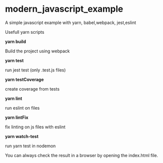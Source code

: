 # modern_javascript_example
A simple javascript example with yarn, babel,webpack, jest,eslint

Usefull yarn scripts

**yarn build**

Build the project using webpack

**yarn test**

run jest test (only .test.js files)

**yarn testCoverage**

create coverage from tests

**yarn lint**

run eslint on files

**yarn lintFix**

fix linting on js files with eslint

**yarn watch-test**

run yarn test in nodemon

You can always check the result in a browser by opening the index.html file.

